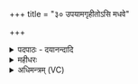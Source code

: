 +++
title = "३० उपयामगृहीतोऽसि मधवे"

+++
<details><summary>पदपाठः - दयानन्दादि</summary>

उ॒प॒या॒मगृ॑हीत॒ इत्यु॑पया॒मऽगृ॑हीतः। अ॒सि॒। मध॑वे। त्वा॒। उ॒प॒या॒मगृ॑हीत॒ इत्यु॑पया॒मऽगृ॑हीतः। अ॒सि॒। माध॑वाय। त्वा॒। उ॒प॒या॒मगृ॑हीत॒ इत्यु॑पया॒मऽगृ॑हीतः। अ॒सि॒। शु॒क्राय॑। त्वा॒। उ॒प॒या॒मऽगृ॑हीतः। अ॒सि॒। शुच॑ये। त्वा॒। उ॒प॒या॒मगृ॑हीत॒ इत्यु॑पया॒मऽगृ॑हीतः। अ॒सि॒। नभ॑से। त्वा॒। उ॒प॒या॒मगृ॑हीत॒ इत्यु॑पया॒मऽगृ॑हीतः। अ॒सि॒। न॒भ॒स्या᳖य। त्वा॒। उ॒पा॒या॒मगृ॑हीत॒ इत्यु॑पया॒मऽगृ॑हीतः। अ॒सि॒। इ॒षे। त्वा॒। उ॒प॒या॒मगृ॑हीत॒ इत्यु॑पया॒मगृ॑हीतः। अ॒सि॒। ऊ॒र्ज्जे। त्वा॒। उ॒प॒या॒मगृ॑हीत॒ इत्यु॑पया॒मऽगृ॑हीतः। अ॒सि॒। सह॑से। त्वा॒। उ॒प॒या॒मगृ॑हीत इत्यु॑पया॒मऽगृ॑हीतः। अ॒सि॒। स॒ह॒स्या᳖य। त्वा॒। उ॒प॒या॒मगृ॑हीत॒ इत्यु॑पया॒मऽगृ॑हीतः। अ॒सि॒। तप॑से। त्वा॒। उ॒प॒या॒मगृ॑हीत॒ इत्यु॑पया॒मऽगृ॑हीतः। अ॒सि॒। त॒प॒स्या᳖य। त्वा॒। उ॒प॒या॒मगृ॑हीत॒ इत्यु॑पया॒मऽगृ॑हीतः। अ॒सि॒। अ॒ँह॒स॒स्प॒तये॑। अ॒ँह॒सः॒प॒तय॒ इत्य॑ँहसःऽप॒तये॑। त्वा॒। ३०।
</details>

<details><summary>महीधरः</summary>

म० 'ऋतुग्रहैश्चरतो द्रोणकलशादुपयामगृहीतोऽसि मधवे त्वेति द्वादश प्रतिमन्त्रमध्वर्योः पूर्वः पूर्वो मन्त्र उत्तर उत्तरः प्रतिप्रस्थातुरिति' (का० ९ । १३ । १-४) । अध्वर्युप्रतिप्रस्थातारावृतुग्रहैर्द्वादशभिरनुतिष्ठतः उपयामेत्यादयो द्वादश - मन्त्राः तत्र षट्सु मन्त्रयुग्मेषु पूर्वः पूर्वो मन्त्रोऽध्वर्योः उत्तर उत्तरः प्रतिप्रस्थातुरिति मन्त्रविवेकः । द्वादश लिङ्गोक्तानि । । हे ऋतुग्रह, त्वमुपयामेन गृहीतोऽसि मधवे मधुनाम्ने चैत्रमासाय त्वां गृह्णामीति शेषः । माधवाय वैशाखाय त्वां गृह्णामि । मधुमाधवौ वासन्तौ मधुप्रमुखमन्नं वसन्ते प्रपद्यते । शुक्राय ज्येष्ठाय त्वां गृह्णामि । शुचये आषाढमासाभिमानिदेवार्थं त्वां गृह्णामि । शुक्रशुची ग्रीष्ममासौ 'शुच शोषणे' इत्यस्य धातोः । नभसे श्रावणमासाय सोम, त्वां गृह्णामि । नभस्याय भाद्रपदमासाभिमानिने त्वां गृह्णामि । नभोनभस्यौ वार्षिकौ मासौ मेघबाहुल्यान्न भात्यत्र सूर्य इति नभा नभस्यश्च इषे आश्विनमासाय त्वां गृह्णामि ऊर्जे कार्तिकमासाय त्वां गृह्णामि । इषमन्नम् ऊर्ज तदुपसेचनं दध्यादि तदत्र प्रचुरं भवति मतुपो लोपादभेदोपचाराद्वा ऊर्क्शब्देन शारदौ मासावुच्येते । सहसे मार्गशीर्षमासाय । सहस्याय पुष्यमासाय । सहःसहस्यौ हैमन्तिकौ मासौ । सहतेः प्रसहनार्थस्य प्रयोगः । प्रसहनमभिभवनम् । यतो हेमन्तः शीतेन नरानभिभवति । तपसे माघमासाय तपस्याय फाल्गुनाय । तपस्तपस्यौ शैशिरौ मासौ । तपति सूर्यो यत्रात्यन्तं स तपास्तपस्यश्च । 'त्रयोदशं गृह्णीयादिच्छन्नुपयामगृहीतोऽस्यᳪं᳭हसस्पतये त्वा' (का० ९। १३ ।१८) इति इच्छन्नध्वर्युस्त्रयोदशमृतुग्रहं गृह्णीयात् ऐच्छिको विकल्पः । हे ग्रह, त्वमुपयामेन पात्रेण गृहीतोऽसि तादृशं त्वामंहसः पतयेऽधिकमासाधिष्ठात्रे गृह्णामीति शेषः । अंहः पापं तस्य पतिः । मलमासत्वादयं द्वादशस्वपि पतति यद्वांहतेर्गतिकर्मणोऽसुन्प्रत्ययान्तस्य रूपमंह इति । अंहनमंहो गतिस्तस्य पतिः त्रयोदशो मासः आदित्यगतिवशेन जायते ॥ ३० ॥  
एकत्रिंशी।
</details>

<details><summary>अधिमन्त्रम् (VC)</summary>

- प्रजापतिर्देवता
- देवश्रवा ऋषिः
- साम्नी गायत्री, आसुरी अनुष्टुप्, याजुषी पङ्क्तिः, आसुरी उष्णिक्
- ऋषभः, षड्जः
</details>